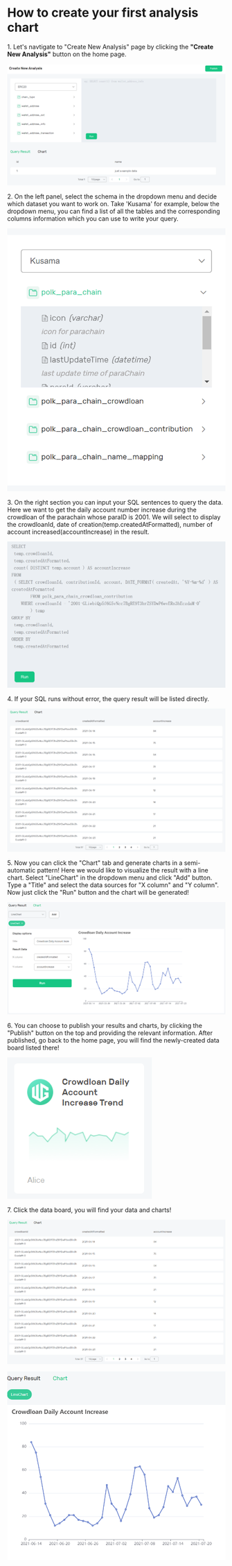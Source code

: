 # How to create your first analysis chart

1\. Let's navtigate to "Create New Analysis" page by clicking the **"Create New Analysis"** button on the home page.

![](<../../.gitbook/assets/create-new-analysis-step1-sample2.PNG>)

2\. On the left panel, select the schema in the dropdown menu and decide which dataset you want to work on. Take 'Kusama' for example, below the dropdown menu, you can find a list of all the tables and the corresponding columns information which you can use to write your query.

![](<../../.gitbook/assets/create-new-analysis-step2-sample2.PNG>)

3\. On the right section you can input your SQL sentences to query the data. Here we want to get the daily account number increase during the crowdloan of the parachain whose paraID is 2001. We will select to display the crowdloanId, date of creation(temp.createdAtFormatted), number of account increased(accountIncrease) in the result. 

![](<../../.gitbook/assets/create-new-analysis-step3-sample2.PNG>)

4\. If your SQL runs without error, the query result will be listed directly. 

![](<../../.gitbook/assets/create-new-analysis-step4-sample2.PNG>)

5\. Now you can click the "Chart" tab and generate charts in a semi-automatic pattern! Here we would like to visualize the result with a line chart. Select "LineChart" in the dropdown menu and click "Add" button. Type a "Title" and select the data sources for "X column" and "Y column". Now just click the "Run" button and the chart will be generated! 

![](<../../.gitbook/assets/create-new-analysis-step5-sample2.PNG>)

6\. You can choose to publish your results and charts, by clicking the "Publish" button on the top and providing the relevant information. After published, go back to the home page, you will find the newly-created data board listed there!

![](<../../.gitbook/assets/create-new-analysis-step6-sample2.PNG>)

7\. Click the data board, you will find your data and charts!

![](<../../.gitbook/assets/create-new-analysis-step7-sample2.PNG>)

![](<../../.gitbook/assets/create-new-analysis-step8-sample2.PNG>)
